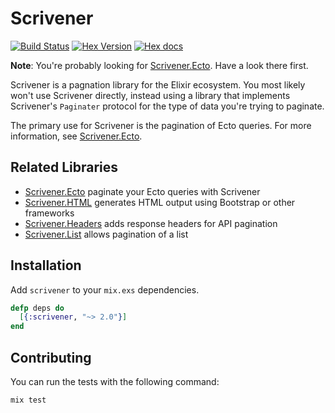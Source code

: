 # Scrivener

[![Build Status](https://travis-ci.org/drewolson/scrivener.svg)](https://travis-ci.org/drewolson/scrivener) [![Hex Version](http://img.shields.io/hexpm/v/scrivener.svg?style=flat)](https://hex.pm/packages/scrivener) [![Hex docs](http://img.shields.io/badge/hex.pm-docs-green.svg?style=flat)](https://hexdocs.pm/scrivener)

**Note**: You're probably looking for [Scrivener.Ecto](https://github.com/drewolson/scrivener_ecto). Have a look there first.

Scrivener is a pagnation library for the Elixir ecosystem. You most likely won't use Scrivener directly, instead using a library that implements Scrivener's `Paginater` protocol for the type of data you're trying to paginate.

The primary use for Scrivener is the pagination of Ecto queries. For more information, see [Scrivener.Ecto](https://github.com/drewolson/scrivener_ecto).

## Related Libraries

* [Scrivener.Ecto](https://github.com/drewolson/scrivener_ecto) paginate your Ecto queries with Scrivener
* [Scrivener.HTML](https://github.com/mgwidmann/scrivener_html) generates HTML output using Bootstrap or other frameworks
* [Scrivener.Headers](https://github.com/doomspork/scrivener_headers) adds response headers for API pagination
* [Scrivener.List](https://github.com/stephenmoloney/scrivener_list) allows pagination of a list

## Installation

Add `scrivener` to your `mix.exs` dependencies.

```elixir
defp deps do
  [{:scrivener, "~> 2.0"}]
end
```

## Contributing

You can run the tests with the following command:

```elixir
mix test
```
